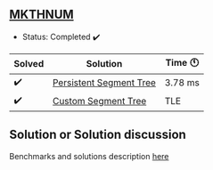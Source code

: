 ## [MKTHNUM](https://www.spoj.com/problems/MKTHNUM/)

- Status: Completed :heavy_check_mark:

Solved | Solution | Time :clock11: |
--- | --- | --- |
:heavy_check_mark: | [Persistent Segment Tree](https://www.spoj.com/status/ns=27341275) | 3.78 ms |
:heavy_check_mark:  | [Custom Segment Tree](https://www.spoj.com/submit/MKTHNUM/id=27383470) | TLE |


## Solution or Solution discussion

Benchmarks and solutions description [here](#TODO)
